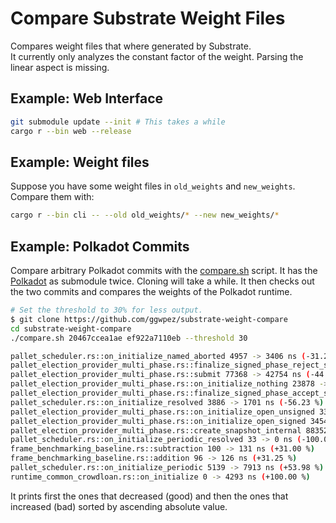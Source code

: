 # Compare Substrate Weight Files

Compares weight files that where generated by Substrate.  
It currently only analyzes the constant factor of the weight. Parsing the linear aspect is missing.

## Example: Web Interface

```sh
git submodule update --init # This takes a while
cargo r --bin web --release
```

## Example: Weight files

Suppose you have some weight files in `old_weights` and `new_weights`. Compare them with:

```sh
cargo r --bin cli -- --old old_weights/* --new new_weights/*
```

## Example: Polkadot Commits

Compare arbitrary Polkadot commits with the [compare.sh](compare.sh) script.   It has the [Polkadot](https://github.com/paritytech/polkadot) as submodule twice. 
Cloning will take a while. It then checks out the two commits and compares the weights of the Polkadot runtime.

```sh
# Set the threshold to 30% for less output.
$ git clone https://github.com/ggwpez/substrate-weight-compare
cd substrate-weight-compare
./compare.sh 20467ccea1ae ef922a7110eb --threshold 30

pallet_scheduler.rs::on_initialize_named_aborted 4957 -> 3406 ns (-31.29 %)
pallet_election_provider_multi_phase.rs::finalize_signed_phase_reject_solution 33389 -> 19348 ns (-42.05 %)
pallet_election_provider_multi_phase.rs::submit 77368 -> 42754 ns (-44.74 %)
pallet_election_provider_multi_phase.rs::on_initialize_nothing 23878 -> 12324 ns (-48.39 %)
pallet_election_provider_multi_phase.rs::finalize_signed_phase_accept_solution 50596 -> 25888 ns (-48.83 %)
pallet_scheduler.rs::on_initialize_resolved 3886 -> 1701 ns (-56.23 %)
pallet_election_provider_multi_phase.rs::on_initialize_open_unsigned 33568 -> 12320 ns (-63.30 %)
pallet_election_provider_multi_phase.rs::on_initialize_open_signed 34547 -> 12500 ns (-63.82 %)
pallet_election_provider_multi_phase.rs::create_snapshot_internal 8835233 -> 47360 ns (-99.46 %)
pallet_scheduler.rs::on_initialize_periodic_resolved 33 -> 0 ns (-100.00 %)
frame_benchmarking_baseline.rs::subtraction 100 -> 131 ns (+31.00 %)
frame_benchmarking_baseline.rs::addition 96 -> 126 ns (+31.25 %)
pallet_scheduler.rs::on_initialize_periodic 5139 -> 7913 ns (+53.98 %)
runtime_common_crowdloan.rs::on_initialize 0 -> 4293 ns (+100.00 %)
```
It prints first the ones that decreased (good) and then the ones that increased (bad) sorted by ascending absolute value.
